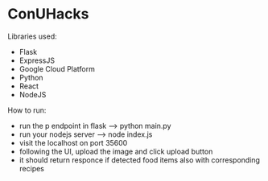 # ConUHacks
Libraries used:
- Flask
- ExpressJS
- Google Cloud Platform
- Python
- React
- NodeJS

How to run:
- run the p endpoint in flask --> python main.py
- run your nodejs server --> node index.js
- visit the localhost on port 35600
- following the UI, upload the image and click upload button
- it should return responce if detected food items also with corresponding recipes
